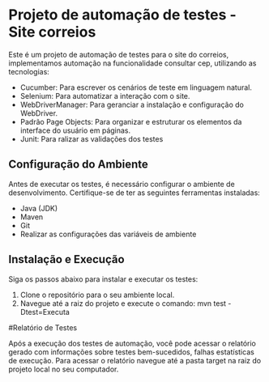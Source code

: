 # Projeto de automação de testes - Site correios

Este é um projeto de automação de testes para o site do correios, implementamos automação na funcionalidade consultar cep, utilizando as tecnologias:

- Cucumber: Para escrever os cenários de teste em linguagem natural.
- Selenium: Para automatizar a interação com o site.
- WebDriverManager: Para geranciar a instalação e configuração do WebDriver.
- Padrão Page Objects: Para organizar e estruturar os elementos da interface do usuário em páginas.
- Junit: Para ralizar as validações dos testes

## Configuração do Ambiente

Antes de executar os testes, é necessário configurar o ambiente de desenvolvimento. Certifique-se de ter as seguintes ferramentas instaladas:

- Java (JDK)
- Maven
- Git
- Realizar as configurações das variáveis de ambiente

## Instalação e Execução

Siga os passos abaixo para instalar e executar os testes:

1. Clone o repositório para o seu ambiente local.
2. Navegue até a raiz do projeto e execute o comando: mvn test -Dtest=Executa

#Relatório de Testes

Após a execução dos testes de automação, você pode acessar o relatório gerado com informações sobre testes bem-sucedidos, falhas estatísticas de execução.
Para acessar o relatório navegue até a pasta target na raiz do projeto local no seu computador.
